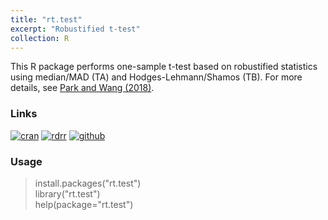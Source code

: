 ```yaml
---
title: "rt.test"
excerpt: "Robustified t-test"
collection: R
---
```

This R package performs one-sample t-test based on robustified statistics using median/MAD 
(TA) and Hodges-Lehmann/Shamos (TB). 
For more details, see [Park and Wang (2018)](https://arxiv.org/abs/1807.02215). 

### Links
[![cran](https://cranlogs.r-pkg.org/badges/grand-total/rt.test)](https://cran.r-project.org/web/packages/rt.test/)
[![rdrr](https://img.shields.io/badge/%20-rdrr.io-yellowgreen.svg)](https://rdrr.io/cran/rt.test/)
[![github](https://img.shields.io/badge/%20-github-lightgrey.svg)](https://github.com/appliedstat/R/tree/master/rt.test)



### Usage
> install.packages(\"rt.test\") <br />
> library(\"rt.test\")  <br />
> help(package=\"rt.test\")  
